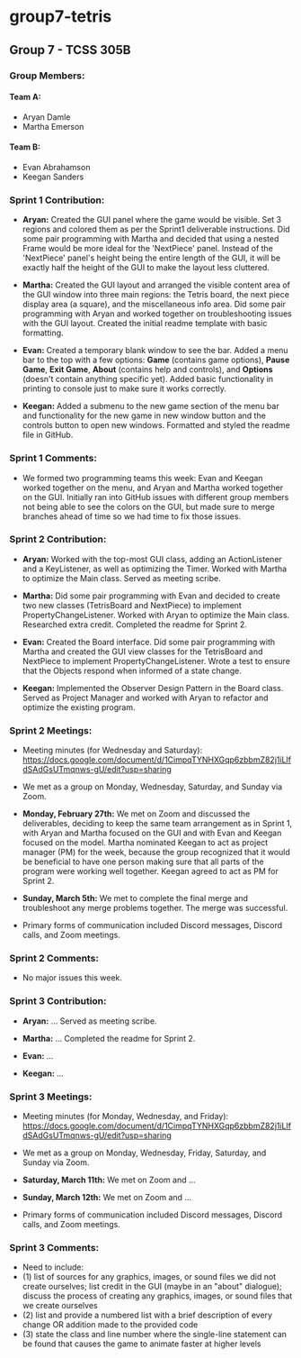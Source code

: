 # group7-tetris

## Group 7 - TCSS 305B

### Group Members:
#### Team A:
+ Aryan Damle
+ Martha Emerson
#### Team B:
+ Evan Abrahamson
+ Keegan Sanders

### Sprint 1 Contribution:
+ **Aryan:** Created the GUI panel where the game would be visible. Set 3 regions and colored them as per the Sprint1 deliverable instructions. Did some pair programming with Martha and decided that using a nested Frame would be more ideal for the 'NextPiece' panel. Instead of the 'NextPiece' panel's height  being the entire length of the GUI, it will be exactly half the height of the GUI to make the layout less cluttered. 

+ **Martha:** Created the GUI layout and arranged the visible content area of the GUI window into three main regions: the Tetris board, the next piece display area (a square), and the miscellaneous info area. Did some pair programming with Aryan and worked together on troubleshooting issues with the GUI layout. Created the initial readme template with basic formatting.

+ **Evan:** Created a temporary blank window to see the bar. Added a menu bar to the top with a few options: **Game** (contains game options), **Pause Game**, **Exit Game**, **About** (contains help and controls), and **Options** (doesn't contain anything specific yet). Added basic functionality in printing to console just to make sure it works correctly.

+ **Keegan:** Added a submenu to the new game section of the menu bar and functionality for the new game in new window button and the controls button to open new windows. Formatted and styled the readme file in GitHub.

### Sprint 1 Comments:
+ We formed two programming teams this week: Evan and Keegan worked together on the menu, and Aryan and Martha worked together on the GUI. Initially ran into GitHub issues with different group members not being able to see the colors on the GUI, but made sure to merge branches ahead of time so we had time to fix those issues.

### Sprint 2 Contribution:
+ **Aryan:** Worked with the top-most GUI class, adding an ActionListener and a KeyListener, as well as optimizing the Timer. Worked with Martha to optimize the Main class. Served as meeting scribe.

+ **Martha:** Did some pair programming with Evan and decided to create two new classes (TetrisBoard and NextPiece) to implement PropertyChangeListener. Worked with Aryan to optimize the Main class. Researched extra credit. Completed the readme for Sprint 2.

+ **Evan:** Created the Board interface. Did some pair programming with Martha and created the GUI view classes for the TetrisBoard and NextPiece to implement PropertyChangeListener. Wrote a test to ensure that the Objects respond when informed of a state change.

+ **Keegan:** Implemented the Observer Design Pattern in the Board class. Served as Project Manager and worked with Aryan to refactor and optimize the existing program.

### Sprint 2 Meetings:
+ Meeting minutes (for Wednesday and Saturday): https://docs.google.com/document/d/1CimpqTYNHXGqp6zbbmZ82j1iLlfdSAdGsUTmqnws-gU/edit?usp=sharing
 
+ We met as a group on Monday, Wednesday, Saturday, and Sunday via Zoom.

+ **Monday, February 27th:** We met on Zoom and discussed the deliverables, deciding to keep the same team arrangement as in Sprint 1, with Aryan and Martha focused on the GUI and with Evan and Keegan focused on the model. Martha nominated Keegan to act as project manager (PM) for the week, because the group recognized that it would be beneficial to have one person making sure that all parts of the program were working well together. Keegan agreed to act as PM for Sprint 2.

+ **Sunday, March 5th:** We met to complete the final merge and troubleshoot any merge problems together. The merge was successful.

+ Primary forms of communication included Discord messages, Discord calls, and Zoom meetings.

### Sprint 2 Comments:
+ No major issues this week.

### Sprint 3 Contribution:
+ **Aryan:** ... Served as meeting scribe.

+ **Martha:** ... Completed the readme for Sprint 2.

+ **Evan:** ...

+ **Keegan:** ...

### Sprint 3 Meetings:
+ Meeting minutes (for Monday, Wednesday, and Friday): https://docs.google.com/document/d/1CimpqTYNHXGqp6zbbmZ82j1iLlfdSAdGsUTmqnws-gU/edit?usp=sharing
 
+ We met as a group on Monday, Wednesday, Friday, Saturday, and Sunday via Zoom.

+ **Saturday, March 11th:** We met on Zoom and ...

+ **Sunday, March 12th:** We met on Zoom and ...

+ Primary forms of communication included Discord messages, Discord calls, and Zoom meetings.

### Sprint 3 Comments:
+ Need to include: 
+ (1) list of sources for any graphics, images, or sound files we did not create ourselves; list credit in the GUI (maybe in an "about" dialogue); discuss the process of creating any graphics, images, or sound files that we create ourselves
+ (2) list and provide a numbered list with a brief description of every change OR addition made to the provided code
+ (3) state the class and line number where the single-line statement can be found that causes the game to animate faster at higher levels
